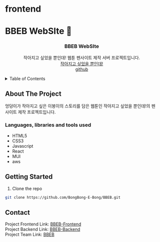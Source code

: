 # frontend

# BBEB WebSIte :yellow_heart:

<div align="center">
 <h3 align="center">BBEB WebSIte</h3>
 <p align="center">
  작아지고 싶었을 뿐인데! 웹툰 펜사이트 제작 서버 프로젝트입니다.<br>
  <a href="https://comic.naver.com/challenge/list?titleId=806769">작아지고 싶었을 뿐인데!</a><br>
  <a href="https://github.com/BongBong-E-Bong/BBEB">github</a><br>
 </p>
</div>

<details>
  <summary>Table of Contents</summary>
  <ol>
    <li>
      <a href="#about-the-project">About The Project</a>
      <ul>
        <li><a href="#built-with">Languages, libraries and tools used</a></li>
      </ul>
    </li>
    <li>
      <a href="#getting-started">Getting Started</a>
    </li>
    <li><a href="#usage">Usage</a></li>
    <li><a href="#feature">Feature</a></li>
    <li><a href="#roadmap">Roadmap</a></li>
    <li><a href="#contributing">Contributing</a></li>
    <li><a href="#contact">Contact</a></li>
  </ol>
</details>

## About The Project

엉덩이가 작아지고 싶은 이봉이의 스토리를 담은 웹툰인 작아지고 싶었을 뿐인데!의 펜사이트 제작 프로젝트입니다.

### Languages, libraries and tools used

- HTML5
- CSS3
- Javascript
- React
- MUI
- aws

## Getting Started

1.  Clone the repo

```sh
git clone https://github.com/BongBong-E-Bong/BBEB.git
```

## Contact

Project Frontend Link: [BBEB-Frontend](https://github.com/BongBong-E-Bong/BBEB/tree/main/client) <br>
Project Backend Link: [BBEB-Backend](https://github.com/BongBong-E-Bong/BBEB/tree/main/website) <br>
Project Team Link: [BBEB](https://github.com/BongBong-E-Bong)
